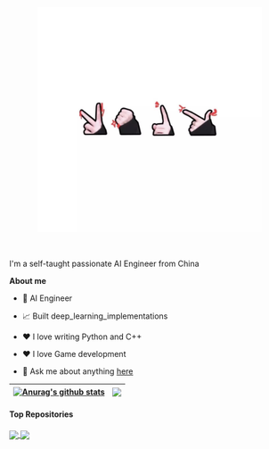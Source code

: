 <p align="center"><a href="https://github.com/laohuu"><img width="80%" alt="Hello, I'm Hu Hanghai. I do open source!" src="./assets/header.jpeg" /></a></p>

<br />

I'm a self-taught passionate AI Engineer from China

**About me**

- 💼 AI Engineer

- 📈 Built deep_learning_implementations

- ❤️ I love writing Python and C++

- ❤️ I love Game development

- 💬 Ask me about anything [here](https://github.com/laohuu/laohuu/issues)


| <a href="https://github.com/anuraghazra/github-readme-stats"><img align="center" src="https://github-readme-stats.vercel.app/api?username=laohuu&show_icons=true&include_all_commits=true&theme=buefy&hide_border=true" alt="Anurag's github stats" /></a> | <a href="https://github.com/anuraghazra/github-readme-stats"><img align="center" src="https://github-readme-stats.vercel.app/api/top-langs/?username=laohuu&layout=compact&theme=buefy&hide_border=true" /></a> |
| ------------- | ------------- |

#### Top Repositories


<a href="https://github.com/laohuu/deep_learning_implementations">
  <img align="center" src="https://github-readme-stats.vercel.app/api/pin/?username=laohuu&repo=deep_learning_implementations&theme=buefy" />
</a>
<a href="https://github.com/laohuu/reinforcement_learning">
  <img align="center" src="https://github-readme-stats.vercel.app/api/pin/?username=laohuu&repo=reinforcement_learning&theme=buefy" />
</a>

<br />
<br />



